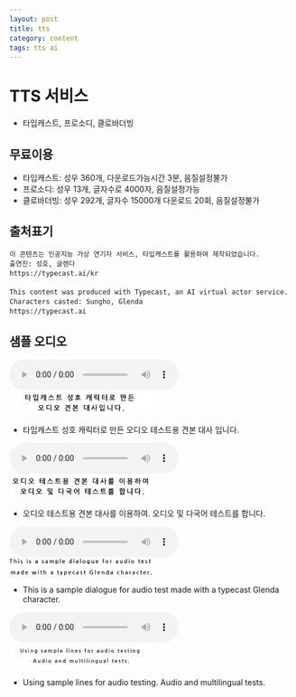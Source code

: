 ```yaml
---
layout: post
title: tts
category: content
tags: tts ai
---
```

# TTS 서비스
* 타입캐스트, 프로소디, 클로바더빙

## 무료이용
* 타입캐스트: 성우 360개, 다운로드가능시간 3분, 음질설정불가
* 프로소디: 성우 13개, 글자수로 4000자, 음질설정가능
* 클로바더빙: 성우 292개, 글자수 15000개 다운로드 20회, 음질설정불가

## 출처표기
```markdown
이 콘텐츠는 인공지능 가상 연기자 서비스, 타입캐스트를 활용하여 제작되었습니다.
출연진: 성호, 글렌다
https://typecast.ai/kr

This content was produced with Typecast, an AI virtual actor service.
Characters casted: Sungho, Glenda
https://typecast.ai
```

## 샘플 오디오
<audio controls><source src="/file/mp3/sample_script_kr_1.mp3"></audio>
<img src="/file/png/sample_subtitle_kr1.png" width="50%" />
* 타입캐스트 성호 캐릭터로 만든 오디오 테스트용 견본 대사 입니다.

<audio controls><source src="/file/mp3/sample_script_kr_2.mp3"></audio>
<img src="/file/png/sample_subtitle_kr2.png" width="50%" />
* 오디오 테스트용 견본 대사를 이용하여. 오디오 및 다국어 테스트를 합니다.

<audio controls><source src="/file/mp3/sample_script_en_1.mp3"></audio>
<img src="/file/png/sample_subtitle_en1.png" width="50%" />
* This is a sample dialogue for audio test made with a typecast Glenda character.

<audio controls><source src="/file/mp3/sample_script_en_2.mp3"></audio>
<img src="/file/png/sample_subtitle_en2.png" width="50%" />
* Using sample lines for audio testing. Audio and multilingual tests.
